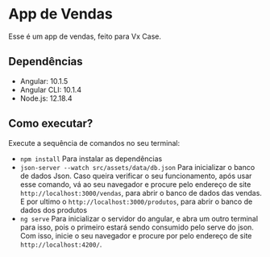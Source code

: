 # App de Vendas

Esse é um app de vendas, feito para Vx Case.

## Dependências

* Angular: 10.1.5
* Angular CLI: 10.1.4
* Node.js: 12.18.4

## Como executar?

Execute a sequência de comandos no seu terminal:

* `npm install` Para instalar as dependências
* `json-server --watch src/assets/data/db.json` Para inicializar o banco de dados Json. Caso queira verificar o seu funcionamento, após usar esse comando, vá ao seu navegador e procure pelo endereço de site `http://localhost:3000/vendas`, para abrir o banco de dados das vendas. E por ultimo o `http://localhost:3000/produtos`, para abrir o banco de dados dos produtos
* `ng serve` Para inicializar o servidor do angular, e abra um outro terminal para isso, pois o primeiro estará sendo consumido pelo serve do json. Com isso, inicie o seu navegador e procure por pelo endereço de site `http://localhost:4200/`.

  


